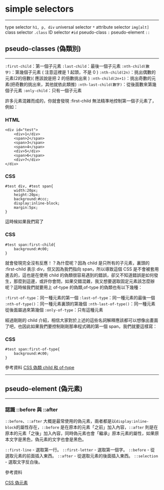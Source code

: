 # simple selectors

***

type selector `h1, p, div`
universal selector `*`
attribute selector `img[alt]`
class selector `.class`
ID selector `#id`
pseudo-class `:`
pseudo-element `::`


## pseudo-classes (偽類別)

***

 `:first-child`：第一個子元素
`:last-child`：最後一個子元素
`:nth-child(數字)`：第幾個子元素 ( 注意這裡是 1 起頭，不是 0 )
`:nth-child(2n)`：挑出偶數的元素(2的倍數)( 應該說是把 2 的倍數挑出來 )
`:nth-child(2n+1)`：挑出奇數的元素(把奇數的挑出來，其他就依此類推)
`:nth-last-child(數字)`：從後面數來第幾個子元素
`:only-child`：只有一個子元素


許多元素混雜而成的，你就會發現 :first-child 無法精準地控制第一個子元素了，例如：

### HTML

```
<div id="test">
    <div>1</div>
    <span>2</span>
    <span>3</span>
    <span>4</span>
    <div>5</div>
    <span>6</span>
    <div>7</div>
</div>
```

### CSS

```
#test div, #test span{
    width:20px;
    height:20px;
    background:#ccc;
    display:inline-block;
    margin:5px;
}
```
這時候如果我們寫了

### CSS
```
#test span:first-child{
    background:#c00;
}
```

就會發現完全沒有反應！？為什麼呢？因為 child 是只所有的子元素，裏頭的 :first-child 表示 div，但又因為我們指向 span，所以導致這個 CSS 是不會被套用進去的，這也是在使用 child 的偽類很容易遇到的錯誤，卻又不知道錯誤是如何發生，那麼到這邊，或許你會問，如果交錯混雜，我又想要選取固定元素該怎麼辦呢？這時候我們就要用上 of-type 的偽類,of-type 的偽類也有以下幾種：

   `:first-of-type`：同一種元素的第一個
    `:last-of-type`：同一種元素的最後一個
    `:nth-of-type()`：同一種元素裏頭的第幾個
    `:nth-last-of-type()`：同一種元素從後面屬過來第幾個
    `:only-of-type`：只有這種元素

經過剛剛的 child 介紹，相信大家對於上述的這些名詞解釋應該都可以想像出畫面了吧，也因此如果我們要控制剛剛那串程式碼的第一個 span，我們就要這樣寫：

### CSS
```
#test span:first-of-type{
    background:#c00;
}
```

參考資料
[CSS 偽類 child 和 of-type](https://www.oxxostudio.tw/articles/201405/css-selector.html)

***


## pseudo-element (偽元素)

***

### 認識 ::before 與 ::after

`::before`、`::after` 大概是最常使用的偽元素，兩者都是以`display:inline-block`的屬性存在，`::before` 是在原本的元素「之前」加入內容，`::after` 則是在原本的元素「之後」加入內容，同時偽元素也會「繼承」原本元素的屬性，如果原本文字是黑色，偽元素的文字也會是黑色。

`::first-line` - 選取第一行。
`::first-letter` - 選取第一個字。
`::before` - 從選取元素的前面插入東西。
`::after` - 從選取元素的後面插入東西。
`::selection` - 選取文字反白後。

參考資料

[CSS 偽元素](https://www.oxxostudio.tw/articles/201706/pseudo-element-1.html)